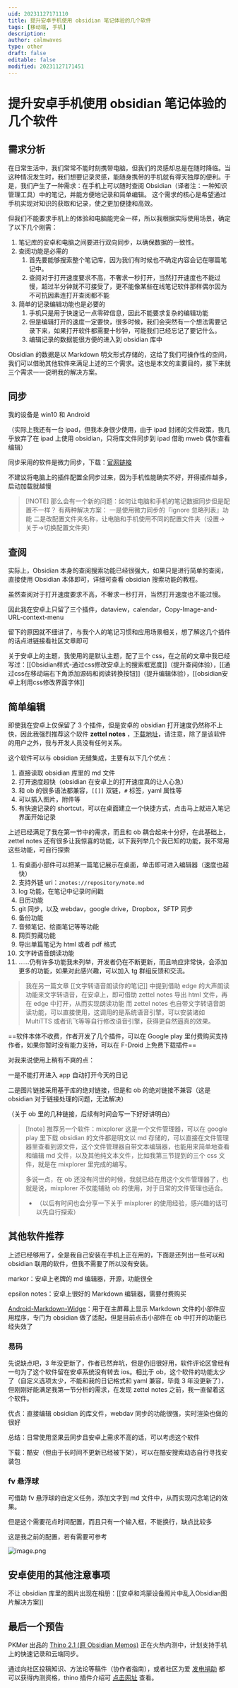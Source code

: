 ```yaml
---
uid: 20231127171110
title: 提升安卓手机使用 obsidian 笔记体验的几个软件
tags: [移动端, 手机]
description: 
author: calmwaves
type: other
draft: false
editable: false
modified: 20231127171451
---
```


# 提升安卓手机使用 obsidian 笔记体验的几个软件

## 需求分析

在日常生活中，我们常常不能时刻携带电脑，但我们的灵感却总是在随时降临。当这种情况发生时，我们想要记录灵感，能随身携带的手机就有得天独厚的便利。于是，我们产生了一种需求：在手机上可以随时查阅 Obsidian（译者注：一种知识管理工具）中的笔记，并能方便地记录和简单编辑。 这个需求的核心是希望通过手机实现对知识的获取和记录，使之更加便捷和高效。

但我们不能要求手机上的体验和电脑能完全一样，所以我根据实际使用场景，确定了以下几个刚需：

1. 笔记库的安卓和电脑之间要进行双向同步，以确保数据的一致性。
2. 查阅功能是必需的
	1. 首先要能够搜索整个笔记库，因为我们有时候也不确定内容会记在哪篇笔记中。
	2. 查阅对于打开速度要求不高，不奢求一秒打开，当然打开速度也不能过慢，超过半分钟就不可接受了，更不能像某些在线笔记软件那样偶尔因为不可抗因素连打开查阅都不能
3. 简单的记录编辑功能也是必要的
	1. 手机只是用于快速记一点零碎信息，因此不能要求复杂的编辑功能
	2. 但是编辑打开的速度一定要快，很多时候，我们会突然有一个想法需要记录下来，如果打开软件都需要十秒钟，可能我们已经忘记了要记什么。
	3. 编辑记录的数据能很方便的进入到 obsidian 库中

Obsidian 的数据是以 Markdown 明文形式存储的，这给了我们可操作性的空间，我们可以借助其他软件来满足上述的三个需求。这也是本文的主要目的，接下来就三个需求一一说明我的解决方案。

## 同步

我的设备是 win10 和 Android

（实际上我还有一台 ipad，但我本身很少使用，由于 ipad 封闭的文件政策，我几乎放弃了在 ipad 上使用 obsidian，只将库文件同步到 ipad 借助 mweb 偶尔查看编辑）

同步采用的软件是微力同步，下载：[官网链接](http://www.verysync.com/download.html)

不建议将电脑上的插件配置全同步过来，因为手机性能确实不好，开得插件越多，启动加载就越慢

> [!NOTE] 那么会有一个新的问题：如何让电脑和手机的笔记数据同步但是配置不一样？
> 有两种解决方案：
> 一是使用微力同步的『ignore 忽略列表』功能
> 二是改配置文件夹名称，让电脑和手机使用不同的配置文件夹（设置→关于→切换配置文件夹）

## 查阅

实际上，Obsidian 本身的查阅搜索功能已经很强大，如果只是进行简单的查阅，直接使用 Obsidian 本体即可，详细可查看 obsidian 搜索功能的教程。

虽然查阅对于打开速度要求不高，不奢求一秒打开，当然打开速度也不能过慢。

因此我在安卓上只留了三个插件，dataview，calendar，Copy-Image-and-URL-context-menu

留下的原因就不细讲了，与我个人的笔记习惯和应用场景相关，想了解这几个插件的话点进链接看社区文章即可

关于安卓上的主题，我使用的是默认主题，配了三个 css，在之前的文章中我已经写过：[[Obsidian样式-通过css修改安卓上的搜索框宽度]]（提升查阅体验），[[通过css在移动端右下角添加源码和阅读转换按钮]]（提升编辑体验），[[obsidian安卓上利用css修改界面字体]]

## 简单编辑

即使我在安卓上仅保留了 3 个插件，但是安卓的 obsidian 打开速度仍然称不上快，因此我强烈推荐这个软件 **zettel notes** ，[下载地址](https://znotes.thedoc.eu.org/download/)，请注意，除了是该软件的用户之外，我与开发人员没有任何关系。

这个软件可以与 obsidian 无缝集成，主要有以下几个优点：

1. 直接读取 obsidian 库里的 md 文件
2. 打开速度超快（obsidian 在安卓上的打开速度真的让人心急）
3. 和 ob 的很多语法都兼容，`[[]]` 双链，`#` 标签，yaml 属性等
4. 可以插入图片，附件等
5. 有快速记录的 shortcut，可以在桌面建立一个快捷方式，点击马上就进入笔记界面开始记录

上述已经满足了我在第一节中的需求，而且和 ob 耦合起来十分好，在此基础上，zettel notes 还有很多让我惊喜的功能，以下我列举几个我已知的功能，我不常用这些功能，可自行探索

1. 有桌面小部件可以把某一篇笔记展示在桌面，单击即可进入编辑器（速度也超快）
2. 支持外链 uri：`znotes://repository/note.md`
3. log 功能，在笔记中记录时间戳
4. 日历功能
5. git 同步，以及 webdav，google drive，Dropbox，SFTP 同步
6. 备份功能
7. 音频笔记、绘画笔记等等功能
8. 网页剪藏功能
9. 导出单篇笔记为 html 或者 pdf 格式
10. 文字转语音朗读功能
11. ……仍有许多功能我未列举，开发者仍在不断更新，而且响应非常快，会添加更多的功能，如果对此感兴趣，可以加入 tg 群组反馈和交流。

> 我在另一篇文章 [[文字转语音朗读你的笔记]] 中提到借助 edge 的大声朗读功能来文字转语音，在安卓上，即可借助 zettel notes 导出 html 文件，再在 edge 中打开，从而实现朗读功能
> 而 zettel notes 也自带文字转语音朗读功能，可以直接使用，这调用的是系统语音引擎，可以安装诸如 MultiTTS 或者讯飞等等自行修改语音引擎，获得更自然逼真的效果。

==软件本体不收费，作者开发了几个插件，可以在 Google play 里付费购买支持作者，如果你暂时没有能力支持，可以在 F-Droid 上免费下载插件==

对我来说使用上稍有不爽的点：

一是不能打开进入 app 自动打开今天的日记

二是图片链接采用基于库的绝对链接，但是和 ob 的绝对链接不兼容（这是 obsidian 对于链接处理的问题，无法解决）

（关于 ob 里的几种链接，后续有时间会写一下好好讲明白）

> [!note] 推荐另一个软件：mixplorer
> 这是一个文件管理器，可以在 google play 里下载
> obsidian 的文件都是明文以 md 存储的，可以直接在文件管理器里查看到源文件，这个文件管理器自带文本编辑器，也能用来简单地查看和编辑 md 文件，以及其他纯文本文件，比如我第三节提到的三个 css 文件，就是在 mixplorer 里完成的编写。
>
> 多说一点，在 ob 还没有问世的时候，我就已经在用这个文件管理器了，也就是说，mixplorer 不仅能辅助 ob 的使用，对于日常的文件管理也适合。
> - （以后有时间也会分享一下关于 mixplorer 的使用经验，感兴趣的话可以先自行探索）

## 其他软件推荐

上述已经够用了，全是我自己安装在手机上正在用的，下面是还列出一些可以和 obsidian 联用的软件，但我不需要了所以没有安装。

markor：安卓上老牌的 md 编辑器，开源，功能很全

epsilon notes：安卓上很好的 Markdown 编辑器，需要付费购买

[Android-Markdown-Widge](https://github.com/Tiim/Android-Markdown-Widget)：用于在主屏幕上显示 Markdown 文件的小部件应用程序，专门为 obsidian 做了适配，但是目前点击小部件在 ob 中打开的功能已经失效了

### 易码

先说缺点吧，3 年没更新了，作者已然弃坑，但是仍旧很好用，软件评论区曾经有一句为了这个软件留在安卓系统没有转去 ios。相比于 ob，这个软件的功能太少了（自定义选项太少，不能和我的日记格式和 yaml 兼容，毕竟 3 年没更新了），但刚刚好能满足我第一节分析的需求，在发现 zettel notes 之前，我一直留着这个软件。

优点：直接编辑 obsidian 的库文件，webdav 同步的功能很强，实时渲染也做的很好

总结：日常使用坚果云同步且安卓上需求不高的话，可以考虑这个软件

下载：酷安（但由于长时间不更新已经被下架），可以在酷安搜索动态自行寻找安装包

### fv 悬浮球

可借助 fv 悬浮球的自定义任务，添加文字到 md 文件中，从而实现闪念笔记的效果。

但是这个需要花点时间配置，而且只有一个输入框，不能换行，缺点比较多

这是我之前的配置，若有需要可参考

![image.png](https://cdn.pkmer.cn/images/20231127171526.png!pkmer)

## 安卓使用的其他注意事项

不让 obsidian 库里的图片出现在相册：[[安卓和鸿蒙设备照片中乱入Obsidian图片解决方案]]

## 最后一个预告

PKMer 出品的 [Thino 2.1 (原 Obsidian Memos)](https://pkmer.cn/products/productDetails/) 正在火热内测中，计划支持手机上的快速记录和云端同步。

通过向社区投稿知识、方法论等稿件（协作者指南），或者社区为爱 [发电捐助](https://pkmer.cn/products/price/) 都可以获得内测资格，thino 插件介绍可 [点击网址]( https://pkmer.cn/show/20231109234455 ) 查看。
